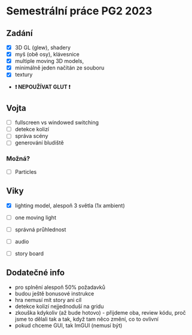 # Semestrální práce PG2 2023
## Zadání
- [x] 3D GL (glew), shadery 
- [x] myš (obě osy), klávesnice
- [x] multiple moving 3D models, 
- [x] minimálně jeden načítán ze souboru
- [x] textury
- **❗ NEPOUŽÍVAT GLUT ❗**

## Vojta
- [ ] fullscreen vs windowed switching
- [ ] detekce kolizí
- [ ] správa scény
- [ ] generování bludiště
### Možná?
  - [ ] Particles

## Viky
- [x] lighting model, alespoň 3 světla (1x ambient)
- [ ] one moving light
- [ ] správná průhlednost
- [ ] audio
- [ ] story board



## Dodatečné info
- pro splnění alespoň 50% požadavků
- budou ještě bonusové instrukce
- hra nemusí mít story ani cíl
- detekce kolizí nejjednoduší na gridu
- zkouška kdykoliv (až bude hotovo) - přijdeme oba, review kódu, proč jsme to dělali tak a tak, když tam něco změní, co to ovlivní
- pokud chceme GUI, tak ImGUI (nemusí být)